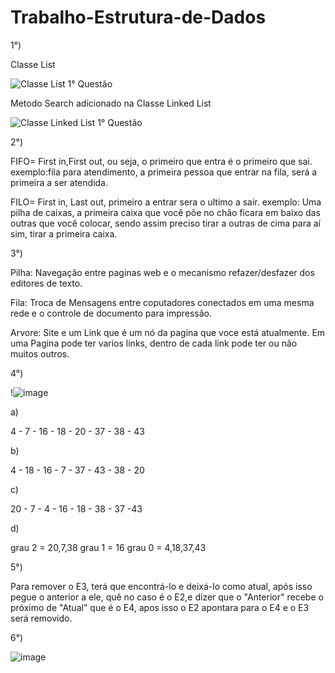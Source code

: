  # Trabalho-Estrutura-de-Dados
 
 1°)
 
 Classe List
  
 ![Classe List 1° Questão](https://user-images.githubusercontent.com/112532643/207937352-8f8b176c-c941-4f63-a0e9-68809cad3f11.png)

  Metodo Search adicionado na Classe Linked List
  
  ![Classe Linked List 1° Questão](https://user-images.githubusercontent.com/112532643/207937642-04503c8c-fa20-4294-977b-6c556d022f13.png)


2°)

FIFO= First in,First out, ou seja, o primeiro que entra é o primeiro que sai.
exemplo:fila para atendimento, a primeira pessoa que entrar na fila, será a primeira a ser atendida.

FILO= First in, Last out, primeiro a entrar sera o ultimo a sair.
exemplo: Uma pilha de caixas, a primeira caixa que você põe no chão ficara em baixo das outras que você colocar, sendo assim preciso tirar a outras de cima para aí sim, tirar a primeira caixa.


3°)

Pilha:
Navegação entre paginas web e o mecanismo refazer/desfazer dos editores de texto.

Fila:
Troca de Mensagens entre coputadores conectados em uma mesma rede e o controle de documento para impressão.

Arvore:
Site e um Link que é um nó da pagina que voce está atualmente.
Em uma Pagina pode ter varios links, dentro de cada link pode ter ou não muitos outros.

4°)


!![image](https://user-images.githubusercontent.com/112532643/207990623-8f7a56c4-bfc2-4965-b0df-795e0c2c18e6.png)


a)
 
4 - 7 - 16 - 18 - 20 - 37 - 38 - 43

b)

4 - 18 - 16 - 7 - 37 - 43 - 38 - 20

c)

20 - 7 - 4 - 16 - 18 - 38 - 37 -43

d)

grau 2 = 20,7,38
grau 1 = 16
grau 0 = 4,18,37,43
	

5°)

Para remover o E3, terá que encontrá-lo e deixá-lo como atual, após isso pegue o anterior a ele, quê no caso é o E2,e dizer que o "Anterior" recebe o próximo de "Atual" que é o E4, apos isso o E2 apontara para o E4 e o E3 será removido.

6°)

![image](https://user-images.githubusercontent.com/112532643/207994817-1836cb03-9475-4590-a4ed-797377d087e8.png)
